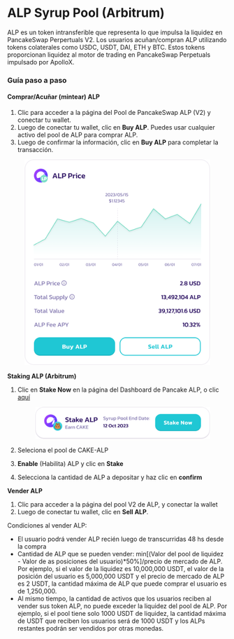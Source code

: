 # ALP Syrup Pool (Arbitrum)

ALP es un token intransferible que representa lo que impulsa la liquidez en PancakeSwap Perpertuals V2. Los usuarios acuñan/compran ALP utilizando tokens colaterales como USDC, USDT, DAI, ETH y BTC. Estos tokens proporcionan liquidez al motor de trading en PancakeSwap Perpetuals impulsado por ApolloX.

### Guía paso a paso

#### Comprar/Acuñar (mintear) ALP

1. Clic para acceder a la página del Pool de PancakeSwap ALP (V2) y conectar tu wallet.
2. Luego de conectar tu wallet, clic en **Buy ALP**. Puedes usar cualquier activo del pool de ALP para comprar ALP.
3. Luego de confirmar la información, clic en **Buy ALP** para completar la transacción.

<figure><img src="../../../../../../.gitbook/assets/image (2) (1).png" alt=""><figcaption></figcaption></figure>

**Staking ALP (Arbitrum)**

1.  Clic en **Stake Now** en la página del Dashboard de Pancake ALP, o clic [aquí](https://pancakeswap.finance/pools?chain=arb)

    <figure><img src="../../../../../../.gitbook/assets/image (1) (1) (1) (1) (1).png" alt=""><figcaption></figcaption></figure>
2. Seleciona el pool de CAKE-ALP
3. **Enable** (Habilita) ALP y clic en **Stake**
4. Selecciona la cantidad de ALP a depositar y haz clic en **confirm**

**Vender ALP**

1. &#x20;Clic para acceder a la página del pool V2 de ALP, y conectar la wallet
2. Luego de conectar tu wallet, clic en **Sell ALP**.

Condiciones al vender ALP:

* &#x20;El usuario podrá vender ALP recién luego de transcurridas 48 hs desde la compra
* Cantidad de ALP que se pueden vender: min\[(Valor del pool de liquidez - Valor de as posiciones del usuario)\*50%]/precio de mercado de ALP. Por ejemplo, si el valor de la liquidez es 10,000,000 USDT, el valor de la posición del usuario es 5,000,000 USDT y el precio de mercado de ALP es 2 USDT, la cantidad máxima de ALP que puede comprar el usuario es de 1,250,000.&#x20;
* Al mismo tiempo, la cantidad de activos que los usuarios reciben al vender sus token ALP, no puede exceder la liquidez del pool de ALP. Por ejemplo, si el pool tiene solo 1000 USDT de liquidez, la cantidad máxima de USDT que reciben los usuarios será de 1000 USDT y los ALPs restantes podrán ser vendidos por otras monedas.
